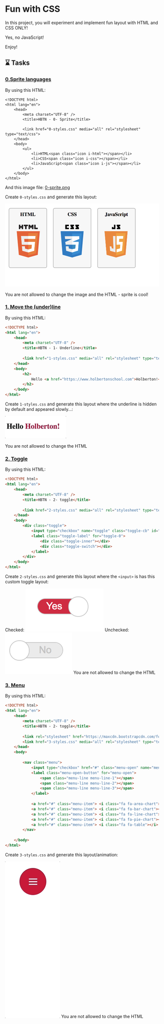 # Fun with CSS

In this project, you will experiment and implement fun layout with HTML and CSS ONLY!

Yes, no JavaScript!

Enjoy!

## :hourglass: Tasks

### [0.Sprite languages]()

By using this HTML:
```html5
<!DOCTYPE html>
<html lang="en">
    <head>
        <meta charset="UTF-8" />
        <title>HBTN - 0- Sprite</title>

        <link href="0-styles.css" media="all" rel="stylesheet" type="text/css">
    </head>
    <body>
        <ul>
            <li>HTML<span class="icon i-html"></span></li>
            <li>CSS<span class="icon i-css"></span></li>
            <li>JavaScript<span class="icon i-js"></span></li>
        </ul>
    </body>
</html>
```
And this image file: [0-sprite.png](https://github.com/Cristhian-Carbonell/Fun-with-CSS/blob/main/images/d416199ca6ecdbd0f8a3.png?raw=true)

Create ```0-styles.css``` and generate this layout:

![](https://github.com/Cristhian-Carbonell/Fun-with-CSS/blob/main/images/94aa60f76c412f40a87b.png?raw=true)

You are not allowed to change the image and the HTML - sprite is cool!

### [1. Move the (under)line]()
By using this HTML:
```html
<!DOCTYPE html>
<html lang="en">
    <head>
        <meta charset="UTF-8" />
        <title>HBTN - 1- Underline</title>

        <link href="1-styles.css" media="all" rel="stylesheet" type="text/css">
    </head>
    <body>
        <h2>
            Hello <a href="https://www.holbertonschool.com">Holberton!</a>
        </h2>
    </body>
</html>
```
Create ```1-styles.css``` and generate this layout where the underline is hidden by default and appeared slowly…:

![](https://github.com/Cristhian-Carbonell/Fun-with-CSS/blob/main/images/b791cfdbd11c0eefa5f7.gif?raw=true)

You are not allowed to change the HTML

### [2. Toggle]()

By using this HTML:
```html
<!DOCTYPE html>
<html lang="en">
    <head>
        <meta charset="UTF-8" />
        <title>HBTN - 2- toggle</title>

        <link href="2-styles.css" media="all" rel="stylesheet" type="text/css">
    </head>
    <body>
        <div class="toggle">
            <input type="checkbox" name="toggle" class="toggle-cb" id="toggle-0" checked>
            <label class="toggle-label" for="toggle-0">
                <div class="toggle-inner"></div>
                <div class="toggle-switch"></div>
            </label>
        </div>
    </body>
</html>
```
Create ```2-styles.css``` and generate this layout where the ```<input>``` is has this custom toggle layout:

Checked:
![](https://github.com/Cristhian-Carbonell/Fun-with-CSS/blob/main/images/3848b025c8f25636bba5.png?raw=true)
Unchecked:
![](https://github.com/Cristhian-Carbonell/Fun-with-CSS/blob/main/images/aeae59fdee93b17f360f.png?raw=true)
You are not allowed to change the HTML

### [3. Menu]()
By using this HTML:
```html
<!DOCTYPE html>
<html lang="en">
    <head>
        <meta charset="UTF-8" />
        <title>HBTN - 2- toggle</title>

        <link rel="stylesheet" href="https://maxcdn.bootstrapcdn.com/font-awesome/4.7.0/css/font-awesome.min.css">
        <link href="3-styles.css" media="all" rel="stylesheet" type="text/css">
    </head>
    <body>

        <nav class="menu">
            <input type="checkbox" href="#" class="menu-open" name="menu-open" id="menu-open"/>
            <label class="menu-open-button" for="menu-open">
                <span class="menu-line menu-line-1"></span>
                <span class="menu-line menu-line-2"></span>
                <span class="menu-line menu-line-3"></span>
            </label>

            <a href="#" class="menu-item"> <i class="fa fa-area-chart"></i> </a>
            <a href="#" class="menu-item"> <i class="fa fa-bar-chart"></i> </a>
            <a href="#" class="menu-item"> <i class="fa fa-line-chart"></i> </a>
            <a href="#" class="menu-item"> <i class="fa fa-pie-chart"></i> </a>
            <a href="#" class="menu-item"> <i class="fa fa-table"></i> </a>
        </nav>

    </body>
</html>
```
Create ```3-styles.css``` and generate this layout/animation:

![](https://github.com/Cristhian-Carbonell/Fun-with-CSS/blob/main/images/252a25667dc7c65fe0e9.gif?raw=true)
You are not allowed to change the HTML



